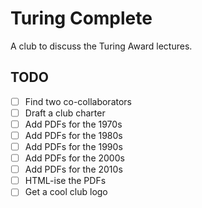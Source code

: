 # Turing Complete

A club to discuss the Turing Award lectures.

## TODO

- [ ] Find two co-collaborators
- [ ] Draft a club charter
- [ ] Add PDFs for the 1970s
- [ ] Add PDFs for the 1980s
- [ ] Add PDFs for the 1990s
- [ ] Add PDFs for the 2000s
- [ ] Add PDFs for the 2010s
- [ ] HTML-ise the PDFs
- [ ] Get a cool club logo
